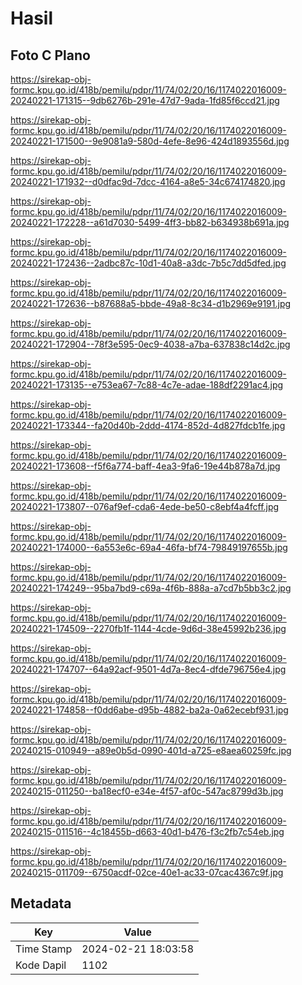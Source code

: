 # Hasil

## Foto C Plano

https://sirekap-obj-formc.kpu.go.id/418b/pemilu/pdpr/11/74/02/20/16/1174022016009-20240221-171315--9db6276b-291e-47d7-9ada-1fd85f6ccd21.jpg

https://sirekap-obj-formc.kpu.go.id/418b/pemilu/pdpr/11/74/02/20/16/1174022016009-20240221-171500--9e9081a9-580d-4efe-8e96-424d1893556d.jpg

https://sirekap-obj-formc.kpu.go.id/418b/pemilu/pdpr/11/74/02/20/16/1174022016009-20240221-171932--d0dfac9d-7dcc-4164-a8e5-34c674174820.jpg

https://sirekap-obj-formc.kpu.go.id/418b/pemilu/pdpr/11/74/02/20/16/1174022016009-20240221-172228--a61d7030-5499-4ff3-bb82-b634938b691a.jpg

https://sirekap-obj-formc.kpu.go.id/418b/pemilu/pdpr/11/74/02/20/16/1174022016009-20240221-172436--2adbc87c-10d1-40a8-a3dc-7b5c7dd5dfed.jpg

https://sirekap-obj-formc.kpu.go.id/418b/pemilu/pdpr/11/74/02/20/16/1174022016009-20240221-172636--b87688a5-bbde-49a8-8c34-d1b2969e9191.jpg

https://sirekap-obj-formc.kpu.go.id/418b/pemilu/pdpr/11/74/02/20/16/1174022016009-20240221-172904--78f3e595-0ec9-4038-a7ba-637838c14d2c.jpg

https://sirekap-obj-formc.kpu.go.id/418b/pemilu/pdpr/11/74/02/20/16/1174022016009-20240221-173135--e753ea67-7c88-4c7e-adae-188df2291ac4.jpg

https://sirekap-obj-formc.kpu.go.id/418b/pemilu/pdpr/11/74/02/20/16/1174022016009-20240221-173344--fa20d40b-2ddd-4174-852d-4d827fdcb1fe.jpg

https://sirekap-obj-formc.kpu.go.id/418b/pemilu/pdpr/11/74/02/20/16/1174022016009-20240221-173608--f5f6a774-baff-4ea3-9fa6-19e44b878a7d.jpg

https://sirekap-obj-formc.kpu.go.id/418b/pemilu/pdpr/11/74/02/20/16/1174022016009-20240221-173807--076af9ef-cda6-4ede-be50-c8ebf4a4fcff.jpg

https://sirekap-obj-formc.kpu.go.id/418b/pemilu/pdpr/11/74/02/20/16/1174022016009-20240221-174000--6a553e6c-69a4-46fa-bf74-79849197655b.jpg

https://sirekap-obj-formc.kpu.go.id/418b/pemilu/pdpr/11/74/02/20/16/1174022016009-20240221-174249--95ba7bd9-c69a-4f6b-888a-a7cd7b5bb3c2.jpg

https://sirekap-obj-formc.kpu.go.id/418b/pemilu/pdpr/11/74/02/20/16/1174022016009-20240221-174509--2270fb1f-1144-4cde-9d6d-38e45992b236.jpg

https://sirekap-obj-formc.kpu.go.id/418b/pemilu/pdpr/11/74/02/20/16/1174022016009-20240221-174707--64a92acf-9501-4d7a-8ec4-dfde796756e4.jpg

https://sirekap-obj-formc.kpu.go.id/418b/pemilu/pdpr/11/74/02/20/16/1174022016009-20240221-174858--f0dd6abe-d95b-4882-ba2a-0a62ecebf931.jpg

https://sirekap-obj-formc.kpu.go.id/418b/pemilu/pdpr/11/74/02/20/16/1174022016009-20240215-010949--a89e0b5d-0990-401d-a725-e8aea60259fc.jpg

https://sirekap-obj-formc.kpu.go.id/418b/pemilu/pdpr/11/74/02/20/16/1174022016009-20240215-011250--ba18ecf0-e34e-4f57-af0c-547ac8799d3b.jpg

https://sirekap-obj-formc.kpu.go.id/418b/pemilu/pdpr/11/74/02/20/16/1174022016009-20240215-011516--4c18455b-d663-40d1-b476-f3c2fb7c54eb.jpg

https://sirekap-obj-formc.kpu.go.id/418b/pemilu/pdpr/11/74/02/20/16/1174022016009-20240215-011709--6750acdf-02ce-40e1-ac33-07cac4367c9f.jpg


## Metadata

| Key        | Value               |
| ---------- | ------------------- |
| Time Stamp | 2024-02-21 18:03:58 |
| Kode Dapil | 1102                |




